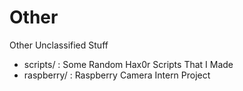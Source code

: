 # Other
Other Unclassified Stuff

- scripts/ : Some Random Hax0r Scripts That I Made
- raspberry/ : Raspberry Camera Intern Project
